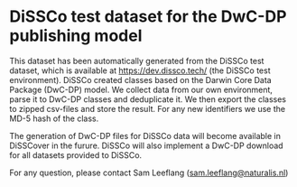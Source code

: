 # DiSSCo test dataset for the DwC-DP publishing model

This dataset has been automatically generated from the DiSSCo test dataset, which is available at https://dev.dissco.tech/ (the DiSSCo test environment).
DiSSCo created classes based on the Darwin Core Data Package (DwC-DP) model.
We collect data from our own environment, parse it to DwC-DP classes and deduplicate it.
We then export the classes to zipped csv-files and store the result.
For any new identifiers we use the MD-5 hash of the class.

The generation of DwC-DP files for DiSSCo data will become available in DiSSCover in the furure.
DiSSCo will also implement a DwC-DP download for all datasets provided to DiSSCo.

For any question, please contact Sam Leeflang (sam.leeflang@naturalis.nl)